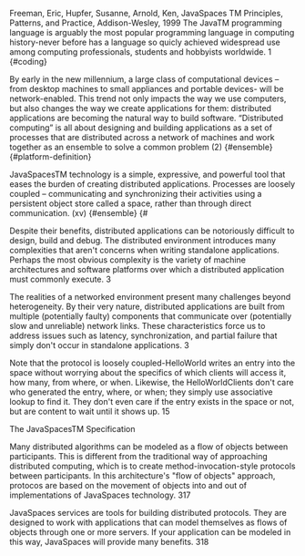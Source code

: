 ﻿Freeman, Eric, Hupfer, Susanne, Arnold, Ken, JavaSpaces TM Principles, Patterns, and Practice, Addison-Wesley, 1999
The JavaTM programming language is arguably the most popular programming language in computing history-never before has a language so quicly achieved widespread use among computing professionals, students and hobbyists worldwide. 1 {#coding}


By early in the new millennium, a large class of computational devices – from desktop machines to small appliances and portable devices- will be network-enabled. This trend not only impacts the way we use computers, but also changes the way we create applications for them: distributed applications are becoming the natural way to build software. “Distributed computing” is all about designing and building applications as a set of processes that are distributed across a network of machines and work together as an ensemble to solve a common problem (2) {#ensemble} {#platform-definition}

JavaSpacesTM technology is a simple, expressive, and powerful tool that eases the burden of creating distributed applications. Processes are loosely coupled – communicating and synchronizing their activities using a persistent object store called a space, rather than through direct communication. (xv) {#ensemble} {#

Despite their benefits, distributed applications can be notoriously difficult to design, build and debug. The distributed environment introduces many complexities that aren't concerns when writing standalone applications. Perhaps the most obvious complexity is the variety of machine architectures and software platforms over which a distributed application must commonly execute. 3

The realities of a networked environment present many challenges beyond heterogeneity. By their very nature, distributed applications are built from multiple (potentially faulty) components that communicate over (potentially slow and unreliable) network links. These characteristics force us to address issues such as latency, synchronization, and partial failure that simply don't occur in standalone applications. 3

Note that the protocol is loosely coupled-HelloWorld writes an entry into the space without worrying about the specifics of which clients will access it, how many, from where, or when. Likewise, the HelloWorldClients don't care who generated the entry, where, or when; they simply use associative lookup to find it. They don't even care if the entry exists in the space or not, but are content to wait until it shows up.  15

The JavaSpacesTM Specification

Many distributed algorithms can be modeled as a flow of objects between participants. This is different from the traditional way of approaching distributed computing, which is to create method-invocation-style protocols between participants. In this architecture's "flow of objects" approach, protocos are based on the movement of objects into and out of implementations of JavaSpaces technology. 317

JavaSpaces services are tools for building distributed protocols. They are designed to work with applications that can model themselves as flows of objects through one or more servers. If your application can be modeled in this way, JavaSpaces will provide many benefits. 318
